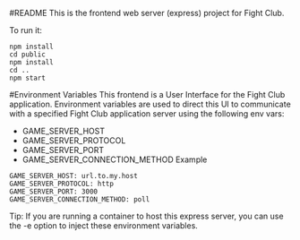 #README
This is the frontend web server (express) project for Fight Club.

To run it:
```
npm install
cd public
npm install
cd ..
npm start
```

#Environment Variables
This frontend is a User Interface for the Fight Club application. Environment variables are used to direct this UI to communicate with a specified Fight Club application server using the following env vars:
- GAME_SERVER_HOST
- GAME_SERVER_PROTOCOL
- GAME_SERVER_PORT
- GAME_SERVER_CONNECTION_METHOD
Example
```
GAME_SERVER_HOST: url.to.my.host
GAME_SERVER_PROTOCOL: http
GAME_SERVER_PORT: 3000
GAME_SERVER_CONNECTION_METHOD: poll
```

Tip: If you are running a container to host this express server, you can use the -e option to inject these environment variables.